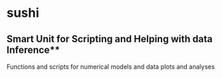 # **sushi**

## **S**mart **U**nit for **S**cripting and **H**elping with data **I**nference**

Functions and scripts for numerical models and data plots and analyses 


